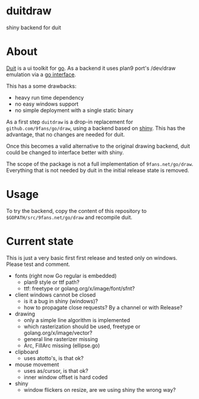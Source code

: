 # duitdraw
shiny backend for duit

# About
[Duit](https://github.com/mjl-/duit) is a ui toolkit for [go](https://golang.org).
As a backend it uses plan9 port's /dev/draw emulation via a [go interface](https://github.com/9fans/go/tree/master/draw).

This has a some drawbacks:
- heavy run time dependency
- no easy windows support
- no simple deployment with a single static binary

As a first step `duitdraw` is a drop-in replacement for `github.com/9fans/go/draw`, using a backend based on [shiny](https://github.com/golang/exp/tree/master/shiny). This has the advantage, that no changes are needed for duit.

Once this becomes a valid alternative to the original drawing backend, duit could be changed to interface better with shiny.

The scope of the package is not a full implementation of `9fans.net/go/draw`. Everything that is not needed by duit in the initial release state is removed.


# Usage
To try the backend, copy the content of this repository to `$GOPATH/src/9fans.net/go/draw` and recompile duit.

# Current state
This is just a very basic first first release and tested only on windows.
Please test and comment.

- fonts (right now Go regular is embedded)
	- plan9 style or ttf path?
	- ttf: freetype or golang.org/x/image/font/sfnt?
- client windows cannot be closed
	- is it a bug in shiny (windows)?
	- how to propagate close requests? By a channel or with Release?
- drawing
	- only a simple line algorithm is implemented
	- which rasterization should be used, freetype or golang.org/x/image/vector?
	- general line rasterizer missing
	- Arc, FillArc missing (ellipse.go)
- clipboard
	- uses atotto's, is that ok?
- mouse movement
	- uses as/cursor, is that ok?
	- inner window offset is hard coded
- shiny
	- window flickers on resize, are we using shiny the wrong way?
